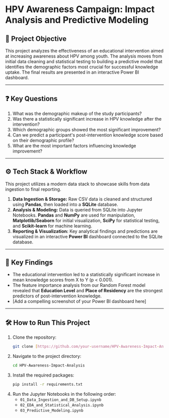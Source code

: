 # HPV Awareness Campaign: Impact Analysis and Predictive Modeling

## 🎯 Project Objective
This project analyzes the effectiveness of an educational intervention aimed at increasing awareness about HPV among youth. The analysis moves from initial data cleaning and statistical testing to building a predictive model that identifies the demographic factors most crucial for successful knowledge uptake. The final results are presented in an interactive Power BI dashboard.

---
## ❓ Key Questions
1.  What was the demographic makeup of the study participants?
2.  Was there a statistically significant increase in HPV knowledge after the intervention?
3.  Which demographic groups showed the most significant improvement?
4.  Can we predict a participant's post-intervention knowledge score based on their demographic profile?
5.  What are the most important factors influencing knowledge improvement?

---
## ⚙️ Tech Stack & Workflow
This project utilizes a modern data stack to showcase skills from data ingestion to final reporting.


1.  **Data Ingestion & Storage:** Raw CSV data is cleaned and structured using **Pandas**, then loaded into a **SQLite** database.
2.  **Analysis & Modeling:** Data is queried from SQLite into Jupyter Notebooks. **Pandas** and **NumPy** are used for manipulation, **Matplotlib/Seaborn** for initial visualization, **SciPy** for statistical testing, and **Scikit-learn** for machine learning.
3.  **Reporting & Visualization:** Key analytical findings and predictions are visualized in an interactive **Power BI** dashboard connected to the SQLite database.

---
## 🚀 Key Findings
* The educational intervention led to a statistically significant increase in mean knowledge scores from X to Y (p < 0.001).
* The feature importance analysis from our Random Forest model revealed that **Education Level** and **Place of Residency** are the strongest predictors of post-intervention knowledge.
* [Add a compelling screenshot of your Power BI dashboard here]

---
## 🛠️ How to Run This Project
1. Clone the repository:
   ```bash
   git clone [https://github.com/your-username/HPV-Awareness-Impact-Analysis.git](https://github.com/your-username/HPV-Awareness-Impact-Analysis.git)
   ```
2. Navigate to the project directory:
   ```bash
   cd HPV-Awareness-Impact-Analysis
   ```
3. Install the required packages:
   ```bash
   pip install -r requirements.txt
   ```
4. Run the Jupyter Notebooks in the following order:
   - `01_Data_Ingestion_and_DB_Setup.ipynb`
   - `02_EDA_and_Statistical_Analysis.ipynb`
   - `03_Predictive_Modeling.ipynb`
